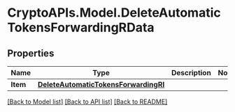 # CryptoAPIs.Model.DeleteAutomaticTokensForwardingRData

## Properties

Name | Type | Description | Notes
------------ | ------------- | ------------- | -------------
**Item** | [**DeleteAutomaticTokensForwardingRI**](DeleteAutomaticTokensForwardingRI.md) |  | 

[[Back to Model list]](../README.md#documentation-for-models) [[Back to API list]](../README.md#documentation-for-api-endpoints) [[Back to README]](../README.md)

